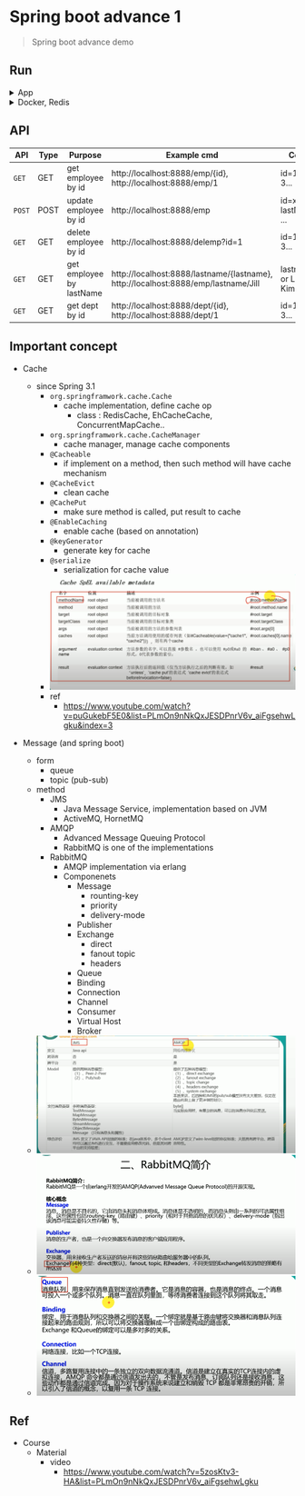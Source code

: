 # Spring boot advance 1
> Spring boot advance demo


## Run

<details>
<summary>App</summary>

```bash
#---------------------------
# Run app
#---------------------------

# build
mvn package

# run
java -jar <built_jar>


#---------------------------
# Run Mysql
#---------------------------
brew services start mysql
mysql -u root
```

</details>


<details>
<summary>Docker, Redis</summary>

```bash
#---------------------------
# Run Redis
#---------------------------

# Install Redis (Docker)
# https://hub.docker.com/_/redis
# https://www.youtube.com/watch?v=c3lLy3KCjYk&list=PLmOn9nNkQxJESDPnrV6v_aiFgsehwLgku&index=10
docker pull redis

# check pull images
docker images

# run Redis (Docker)
# -d : run in background
# -p : expose docker internal 6379 port to local machine's 6379 port 
# --name : name docker instance
# name of iamge we want to run
docker run -d -p 6379:6379 --name myredis redis

docker ps -a

redis-cli

# remove/stop container
docker stop <container_id>
docker rm  <container_id>

# basic command
# https://redis.io/commands/

# 1) String
# append to key (msg)
append msg hello
append msg world

# get by key
get msg

# 2) List
# push into list
LPUSH mylist 1 2 3

# pop element from list (from left, right)
LPOP mylist
RPOP mylist

# 3) Set
SADD myset tim jack

SMEMBERS myset

# 4) check is elment in a key
SISMEMBER myset lynn
SISMEMBER myset tim
```
</details>

## API

| API | Type | Purpose | Example cmd | Comment|
| ----- | -------- | ---- | ----- | ---- |
| `GET` | GET | get employee by id | http://localhost:8888/emp/{id}, http://localhost:8888/emp/1|id=1 or 2 or 3...|
| `POST` | POST | update employee by id | http://localhost:8888/emp |id=xxx, lastName=yyy ...|
| `GET` | GET | delete employee by id | http://localhost:8888/delemp?id=1 |id=1 or 2 or 3...|
| `GET` | GET | get employee by lastName | http://localhost:8888/lastname/{lastname}, http://localhost:8888/emp/lastname/Jill |lastname=Bob or Lily or Kim...|
| `GET` | GET | get dept by id | http://localhost:8888/dept/{id}, http://localhost:8888/dept/1|id=1 or 2 or 3...|

## Important concept

- Cache
	- since Spring 3.1
		- `org.springframwork.cache.Cache`
			- cache implementation, define cache op
				- class : RedisCache, EhCacheCache, ConcurrentMapCache..
		- `org.springframwork.cache.CacheManager`
			- cache manager, manage cache components
		- `@Cacheable`
			- if implement on a method, then such method will have cache mechanism
		- `@CacheEvict`
			- clean cache
		- `@CachePut`
			- make sure method is called, put result to cache
		- `@EnableCaching`
			- enable cache (based on annotation)
		- `@keyGenerator`
			- generate key for cache
		- `@serialize`
			- serialization for cache value
		- <img src ="https://github.com/yennanliu/SpringPlayground/blob/main/springBootAdvance1/doc/pic/cache1.png">
		- ref
			- https://www.youtube.com/watch?v=puGukebF5E0&list=PLmOn9nNkQxJESDPnrV6v_aiFgsehwLgku&index=3

- Message (and spring boot)
	- form
		- queue
		- topic (pub-sub)
	- method
		- JMS
			- Java Message Service, implementation based on JVM
			- ActiveMQ, HornetMQ
		- AMQP
			- Advanced Message Queuing Protocol
			- RabbitMQ is one of the implementations
		- RabbitMQ
			- AMQP implementation via erlang
			- Componenets
				- Message
					- rounting-key
					- priority
					- delivery-mode
				- Publisher
				- Exchange
					- direct
					- fanout topic
					- headers
				- Queue
				- Binding
				- Connection
				- Channel
				- Consumer
				- Virtual Host
				- Broker
	- <img src ="https://github.com/yennanliu/SpringPlayground/blob/main/springBootAdvance1/doc/pic/jms_amqp.png">
	- <img src ="https://github.com/yennanliu/SpringPlayground/blob/main/springBootAdvance1/doc/pic/RabbitMQ1.png">
	- <img src ="https://github.com/yennanliu/SpringPlayground/blob/main/springBootAdvance1/doc/pic/RabbitMQ2.png">

## Ref
- Course
	- Material
		- video
			- https://www.youtube.com/watch?v=5zosKtv3-HA&list=PLmOn9nNkQxJESDPnrV6v_aiFgsehwLgku
